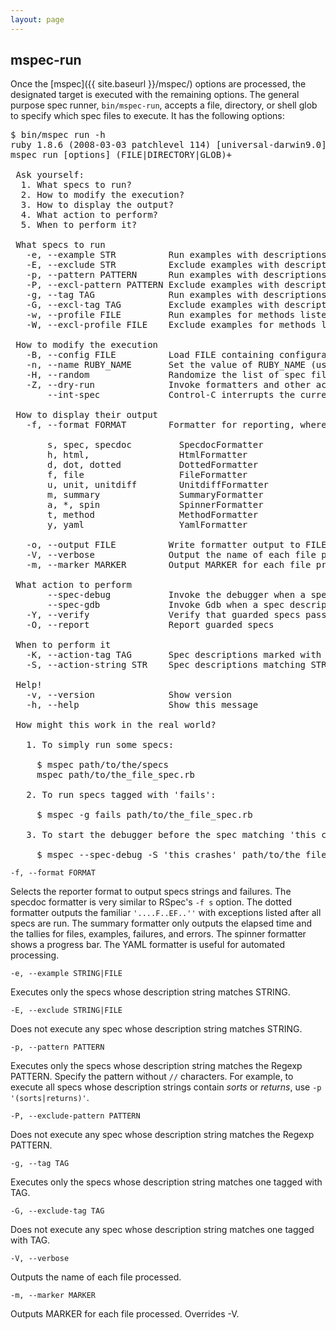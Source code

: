 ```yaml
---
layout: page
---
```


## mspec-run

Once the [mspec]({{ site.baseurl }}/mspec/) options are processed, the designated target is executed with the remaining options. The general purpose spec runner, `bin/mspec-run`, accepts a file, directory, or shell glob to specify which spec files to execute. It has the following options:

<pre>
$ bin/mspec run -h
ruby 1.8.6 (2008-03-03 patchlevel 114) [universal-darwin9.0]
mspec run [options] (FILE|DIRECTORY|GLOB)+

 Ask yourself:
  1. What specs to run?
  2. How to modify the execution?
  3. How to display the output?
  4. What action to perform?
  5. When to perform it?

 What specs to run
   -e, --example STR          Run examples with descriptions matching STR
   -E, --exclude STR          Exclude examples with descriptions matching STR
   -p, --pattern PATTERN      Run examples with descriptions matching PATTERN
   -P, --excl-pattern PATTERN Exclude examples with descriptions matching PATTERN
   -g, --tag TAG              Run examples with descriptions matching ones tagged with TAG
   -G, --excl-tag TAG         Exclude examples with descriptions matching ones tagged with TAG
   -w, --profile FILE         Run examples for methods listed in the profile FILE
   -W, --excl-profile FILE    Exclude examples for methods listed in the profile FILE

 How to modify the execution
   -B, --config FILE          Load FILE containing configuration options
   -n, --name RUBY_NAME       Set the value of RUBY_NAME (used to determine the implementation)
   -H, --random               Randomize the list of spec files
   -Z, --dry-run              Invoke formatters and other actions, but don't execute the specs
       --int-spec             Control-C interrupts the current spec only

 How to display their output
   -f, --format FORMAT        Formatter for reporting, where FORMAT is one of:

       s, spec, specdoc         SpecdocFormatter
       h, html,                 HtmlFormatter
       d, dot, dotted           DottedFormatter
       f, file                  FileFormatter
       u, unit, unitdiff        UnitdiffFormatter
       m, summary               SummaryFormatter
       a, *, spin               SpinnerFormatter
       t, method                MethodFormatter
       y, yaml                  YamlFormatter

   -o, --output FILE          Write formatter output to FILE
   -V, --verbose              Output the name of each file processed
   -m, --marker MARKER        Output MARKER for each file processed

 What action to perform
       --spec-debug           Invoke the debugger when a spec description matches (see -K, -S)
       --spec-gdb             Invoke Gdb when a spec description matches (see -K, -S)
   -Y, --verify               Verify that guarded specs pass and fail as expected
   -O, --report               Report guarded specs

 When to perform it
   -K, --action-tag TAG       Spec descriptions marked with TAG will trigger the specified action
   -S, --action-string STR    Spec descriptions matching STR will trigger the specified action

 Help!
   -v, --version              Show version
   -h, --help                 Show this message

 How might this work in the real world?

   1. To simply run some specs:

     $ mspec path/to/the/specs
     mspec path/to/the_file_spec.rb

   2. To run specs tagged with 'fails':

     $ mspec -g fails path/to/the_file_spec.rb

   3. To start the debugger before the spec matching 'this crashes':

     $ mspec --spec-debug -S 'this crashes' path/to/the_file_spec.rb
</pre>

<code>-f, --format FORMAT</code>

Selects the reporter format to output specs strings and failures. The specdoc formatter is very similar to RSpec's <code>-f s</code> option. The dotted formatter outputs the familiar <code>'....F..EF..''</code> with exceptions listed after all specs are run. The summary formatter only outputs the elapsed time and the tallies for files, examples, failures, and errors. The spinner formatter shows a progress bar. The YAML formatter is useful for automated processing.

<code>-e, --example STRING|FILE</code>

Executes only the specs whose description string matches STRING.

<code>-E, --exclude STRING|FILE</code>

Does not execute any spec whose description string matches STRING.

<code>-p, --pattern PATTERN</code>

Executes only the specs whose description string matches the Regexp PATTERN. Specify the pattern without `//` characters. For example, to execute all specs whose description strings contain _sorts_ or _returns_, use <code>-p '(sorts|returns)'</code>.

<code>-P, --exclude-pattern PATTERN</code>

Does not execute any spec whose description string matches the Regexp PATTERN.

<code>-g, --tag TAG</code>

Executes only the specs whose description string matches one tagged with TAG.

<code>-G, --exclude-tag TAG</code>

Does not execute any spec whose description string matches one tagged with TAG.

<code>-V, --verbose</code>

Outputs the name of each file processed.

<code>-m, --marker MARKER</code>

Outputs MARKER for each file processed. Overrides -V.

